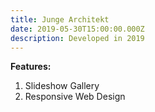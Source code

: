 ```yaml
---
title: Junge Architekt
date: 2019-05-30T15:00:00.000Z
description: Developed in 2019
---
```

**Features:**

1. Slideshow Gallery
2. Responsive Web Design